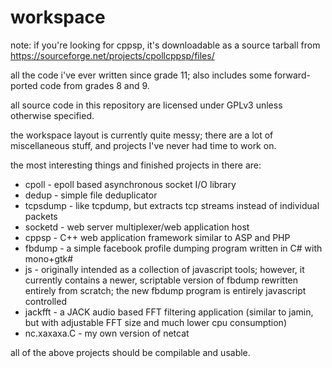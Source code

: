 workspace
=========
note: if you're looking for cppsp, it's downloadable as a source tarball from https://sourceforge.net/projects/cpollcppsp/files/

all the code i've ever written since grade 11; also includes some forward-ported code from grades 8 and 9.

all source code in this repository are licensed under GPLv3 unless otherwise specified.

the workspace layout is currently quite messy; there are a lot of miscellaneous stuff, and projects I've never had time to work on.


the most interesting things and finished projects in there are:
  * cpoll - epoll based asynchronous socket I/O library
  * dedup - simple file deduplicator
  * tcpsdump - like tcpdump, but extracts tcp streams instead of individual packets
  * socketd - web server multiplexer/web application host
  * cppsp - C++ web application framework similar to ASP and PHP
  * fbdump - a simple facebook profile dumping program written in C# with mono+gtk#
  * js - originally intended as a collection of javascript tools; however, it currently contains a newer, scriptable version of fbdump rewritten entirely from scratch; the new fbdump program is entirely javascript controlled
  * jackfft - a JACK audio based FFT filtering application (similar to jamin, but with adjustable FFT size and much lower cpu consumption)
  * nc.xaxaxa.C - my own version of netcat

all of the above projects should be compilable and usable.
